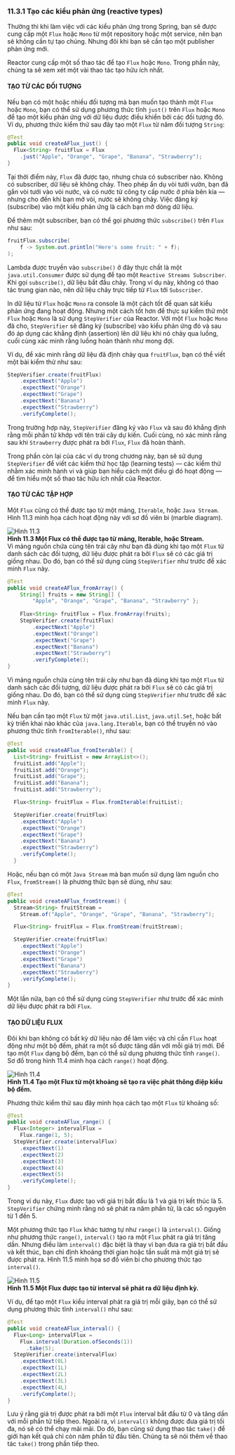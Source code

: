 ### 11.3.1 Tạo các kiểu phản ứng (reactive types)

Thường thì khi làm việc với các kiểu phản ứng trong Spring, bạn sẽ được cung cấp một `Flux` hoặc `Mono` từ một repository hoặc một service, nên bạn sẽ không cần tự tạo chúng. Nhưng đôi khi bạn sẽ cần tạo một publisher phản ứng mới.

Reactor cung cấp một số thao tác để tạo `Flux` hoặc `Mono`. Trong phần này, chúng ta sẽ xem xét một vài thao tác tạo hữu ích nhất.

#### TẠO TỪ CÁC ĐỐI TƯỢNG

Nếu bạn có một hoặc nhiều đối tượng mà bạn muốn tạo thành một `Flux` hoặc `Mono`, bạn có thể sử dụng phương thức tĩnh `just()` trên `Flux` hoặc `Mono` để tạo một kiểu phản ứng với dữ liệu được điều khiển bởi các đối tượng đó. Ví dụ, phương thức kiểm thử sau đây tạo một `Flux` từ năm đối tượng `String`:

```java
@Test
public void createAFlux_just() {
  Flux<String> fruitFlux = Flux
    .just("Apple", "Orange", "Grape", "Banana", "Strawberry");
}
```

Tại thời điểm này, `Flux` đã được tạo, nhưng chưa có subscriber nào. Không có subscriber, dữ liệu sẽ không chảy. Theo phép ẩn dụ vòi tưới vườn, bạn đã gắn vòi tưới vào vòi nước, và có nước từ công ty cấp nước ở phía bên kia — nhưng cho đến khi bạn mở vòi, nước sẽ không chảy. Việc đăng ký (subscribe) vào một kiểu phản ứng là cách bạn mở dòng dữ liệu.

Để thêm một subscriber, bạn có thể gọi phương thức `subscribe()` trên `Flux` như sau:

```java
fruitFlux.subscribe(
    f -> System.out.println("Here's some fruit: " + f);
);
```

Lambda được truyền vào `subscribe()` ở đây thực chất là một `java.util.Consumer` được sử dụng để tạo một `Reactive Streams Subscriber`. Khi gọi `subscribe()`, dữ liệu bắt đầu chảy. Trong ví dụ này, không có thao tác trung gian nào, nên dữ liệu chảy trực tiếp từ `Flux` tới `Subscriber`.

In dữ liệu từ `Flux` hoặc `Mono` ra console là một cách tốt để quan sát kiểu phản ứng đang hoạt động. Nhưng một cách tốt hơn để thực sự kiểm thử một `Flux` hoặc `Mono` là sử dụng `StepVerifier` của Reactor. Với một `Flux` hoặc `Mono` đã cho, `StepVerifier` sẽ đăng ký (subscribe) vào kiểu phản ứng đó và sau đó áp dụng các khẳng định (assertion) lên dữ liệu khi nó chảy qua luồng, cuối cùng xác minh rằng luồng hoàn thành như mong đợi.

Ví dụ, để xác minh rằng dữ liệu đã định chảy qua `fruitFlux`, bạn có thể viết một bài kiểm thử như sau:

```java
StepVerifier.create(fruitFlux)
    .expectNext("Apple")
    .expectNext("Orange")
    .expectNext("Grape")
    .expectNext("Banana")
    .expectNext("Strawberry")
    .verifyComplete();
```

Trong trường hợp này, `StepVerifier` đăng ký vào `Flux` và sau đó khẳng định rằng mỗi phần tử khớp với tên trái cây dự kiến. Cuối cùng, nó xác minh rằng sau khi `Strawberry` được phát ra bởi `Flux`, `Flux` đã hoàn thành.

Trong phần còn lại của các ví dụ trong chương này, bạn sẽ sử dụng `StepVerifier` để viết các kiểm thử học tập (learning tests) — các kiểm thử nhằm xác minh hành vi và giúp bạn hiểu cách một điều gì đó hoạt động — để tìm hiểu một số thao tác hữu ích nhất của Reactor.

#### TẠO TỪ CÁC TẬP HỢP

Một `Flux` cũng có thể được tạo từ một mảng, `Iterable`, hoặc `Java Stream`. Hình 11.3 minh họa cách hoạt động này với sơ đồ viên bi (marble diagram).

![Hình 11.3](../../assets/11.3.png)  
**Hình 11.3 Một Flux có thể được tạo từ mảng, Iterable, hoặc Stream.**  
Vì mảng nguồn chứa cùng tên trái cây như bạn đã dùng khi tạo một `Flux` từ danh sách các đối tượng, dữ liệu được phát ra bởi `Flux` sẽ có các giá trị giống nhau. Do đó, bạn có thể sử dụng cùng `StepVerifier` như trước để xác minh `Flux` này.

```java
@Test
public void createAFlux_fromArray() {
    String[] fruits = new String[] {
        "Apple", "Orange", "Grape", "Banana", "Strawberry" };
    
    Flux<String> fruitFlux = Flux.fromArray(fruits);
    StepVerifier.create(fruitFlux)
        .expectNext("Apple")
        .expectNext("Orange")
        .expectNext("Grape")
        .expectNext("Banana")
        .expectNext("Strawberry")
        .verifyComplete();
}
```

Vì mảng nguồn chứa cùng tên trái cây như bạn đã dùng khi tạo một `Flux` từ danh sách các đối tượng, dữ liệu được phát ra bởi `Flux` sẽ có các giá trị giống nhau. Do đó, bạn có thể sử dụng cùng `StepVerifier` như trước để xác minh `Flux` này.

Nếu bạn cần tạo một `Flux` từ một `java.util.List`, `java.util.Set`, hoặc bất kỳ triển khai nào khác của `java.lang.Iterable`, bạn có thể truyền nó vào phương thức tĩnh `fromIterable()`, như sau:  

```java
@Test
public void createAFlux_fromIterable() {
  List<String> fruitList = new ArrayList<>();
  fruitList.add("Apple");
  fruitList.add("Orange");
  fruitList.add("Grape");
  fruitList.add("Banana");
  fruitList.add("Strawberry");

  Flux<String> fruitFlux = Flux.fromIterable(fruitList);

  StepVerifier.create(fruitFlux)
    .expectNext("Apple")
    .expectNext("Orange")
    .expectNext("Grape")
    .expectNext("Banana")
    .expectNext("Strawberry")
    .verifyComplete();
  }
```

Hoặc, nếu bạn có một `Java Stream` mà bạn muốn sử dụng làm nguồn cho `Flux`, `fromStream()` là phương thức bạn sẽ dùng, như sau:  

```java
@Test
public void createAFlux_fromStream() {
  Stream<String> fruitStream =
    Stream.of("Apple", "Orange", "Grape", "Banana", "Strawberry");

  Flux<String> fruitFlux = Flux.fromStream(fruitStream);

  StepVerifier.create(fruitFlux)
    .expectNext("Apple")
    .expectNext("Orange")
    .expectNext("Grape")
    .expectNext("Banana")
    .expectNext("Strawberry")
    .verifyComplete();
}
```

Một lần nữa, bạn có thể sử dụng cùng `StepVerifier` như trước để xác minh dữ liệu được phát ra bởi `Flux`.

#### TẠO DỮ LIỆU FLUX

Đôi khi bạn không có bất kỳ dữ liệu nào để làm việc và chỉ cần `Flux` hoạt động như một bộ đếm, phát ra một số được tăng dần với mỗi giá trị mới. Để tạo một `Flux` dạng bộ đếm, bạn có thể sử dụng phương thức tĩnh `range()`. Sơ đồ trong hình 11.4 minh họa cách `range()` hoạt động.

![Hình 11.4](../../assets/11.4.png)  
**Hình 11.4 Tạo một Flux từ một khoảng sẽ tạo ra việc phát thông điệp kiểu bộ đếm.**

Phương thức kiểm thử sau đây minh họa cách tạo một `Flux` từ khoảng số:

```java
@Test
public void createAFlux_range() {
  Flux<Integer> intervalFlux =
    Flux.range(1, 5);
  StepVerifier.create(intervalFlux)
    .expectNext(1)
    .expectNext(2)
    .expectNext(3)
    .expectNext(4)
    .expectNext(5)
    .verifyComplete();
}
```

Trong ví dụ này, `Flux` được tạo với giá trị bắt đầu là 1 và giá trị kết thúc là 5. `StepVerifier` chứng minh rằng nó sẽ phát ra năm phần tử, là các số nguyên từ 1 đến 5.

Một phương thức tạo `Flux` khác tương tự như `range()` là `interval()`. Giống như phương thức `range()`, `interval()` tạo ra một `Flux` phát ra giá trị tăng dần. Nhưng điều làm `interval()` đặc biệt là thay vì bạn đưa ra giá trị bắt đầu và kết thúc, bạn chỉ định khoảng thời gian hoặc tần suất mà một giá trị sẽ được phát ra. Hình 11.5 minh họa sơ đồ viên bi cho phương thức tạo `interval()`.

![Hình 11.5](../../assets/11.5.png)  
**Hình 11.5 Một Flux được tạo từ interval sẽ phát ra dữ liệu định kỳ.**

Ví dụ, để tạo một `Flux` kiểu interval phát ra giá trị mỗi giây, bạn có thể sử dụng phương thức tĩnh `interval()` như sau:  

```java
@Test
public void createAFlux_interval() {
  Flux<Long> intervalFlux =
    Flux.interval(Duration.ofSeconds(1))
      .take(5);
  StepVerifier.create(intervalFlux)
    .expectNext(0L)
    .expectNext(1L)
    .expectNext(2L)
    .expectNext(3L)
    .expectNext(4L)
    .verifyComplete();
}
```

Lưu ý rằng giá trị được phát ra bởi một `Flux` interval bắt đầu từ 0 và tăng dần với mỗi phần tử tiếp theo. Ngoài ra, vì `interval()` không được đưa giá trị tối đa, nó sẽ có thể chạy mãi mãi. Do đó, bạn cũng sử dụng thao tác `take()` để giới hạn kết quả chỉ còn năm phần tử đầu tiên. Chúng ta sẽ nói thêm về thao tác `take()` trong phần tiếp theo.
